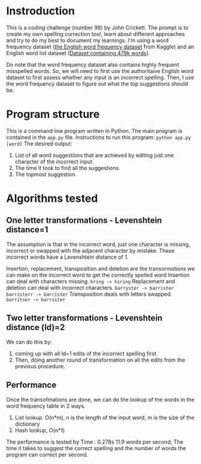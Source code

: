 # Instroduction
This is a coding challenge (number 98) by John Crickett. The prompt is to create my own spelling correction tool, learn about different approaches and try to do my best to document my learnings. I'm using a word frequency dataset ([the English word frequency dataset](https://www.kaggle.com/datasets/rtatman/english-word-frequency?resource=download) from Kaggle) and an English word list dataset ([Dataset containing 479k words](https://www.kaggle.com/datasets/bwandowando/479k-english-words?select=words_alpha.txt)). 

Do note that the word frequency dataset also contains highly frequent misspelled words. So, we will need to first use the authoritaive English word dataset to first assess whether any input is an incorrect spelling. Then, I use the word frequency dataset to figure out what the top suggestions should be.

# Program structure
This is a command line program written in Python. The main program is contained in the `app.py` file. Instructions to run this program:
`python app.py [word]`
The desired output:
1. List of all word suggestions that are achieved by editing just one character of the incorrect input.
2. The time it took to find all the suggestions.
3. The topmost suggestion.

# Algorithms tested
## One letter transformations - Levenshtein distance=1
The assumption is that in the incorrect word, just one character is missing, incorrect or swapped with the adjacent character by mistake. These incorrect words have a Levenshtein distance of 1.

Insertion, replacement, transposition and deletion are the transormations we can make on the incorrect word to get the correctly spelled word
Insertion can deal with characters missing. `hring -> hiring`
Replacement and deletion can deal with incorrect characters. `barryster -> barrister barristerr -> barrister`
Transposition deals with letters swapped. `barritser -> barrister`

## Two letter transformations - Levenshtein distance (ld)=2
We can do this by:
1. coming up with all ld=1 edits of the incorrect spelling first. 
2. Then, doing another round of transformation on all the edits from the previous procedure.

## Performance
Once the transofmations are done, we can do the lookup of the words in the word frequency table in 2 ways.
1. List lookup. O(n*m), n is the length of the input word, m is the size of the dictionary
2. Hash lookup, O(n*1)

The performance is tested by
Time : 0.278s 11.9 words per second, 
The time it takes to suggest the correct spelling and the number of words the program can correct per second.